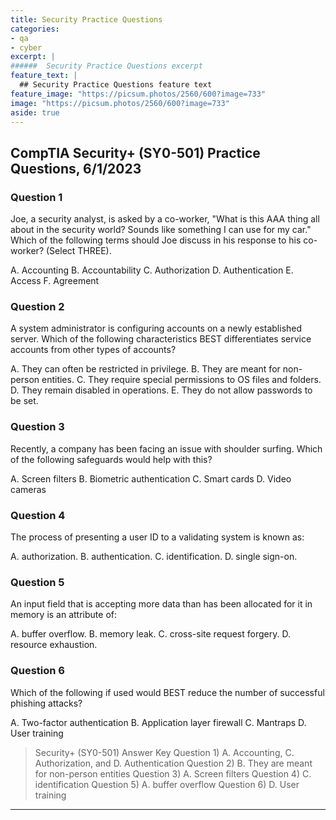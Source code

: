 ```yaml
---
title: Security Practice Questions
categories:
- qa
- cyber
excerpt: |
######  Security Practice Questions excerpt
feature_text: |  
  ## Security Practice Questions feature text
feature_image: "https://picsum.photos/2560/600?image=733"
image: "https://picsum.photos/2560/600?image=733"
aside: true
---
```


## CompTIA Security+ (SY0-501) Practice Questions, 6/1/2023

### Question 1

Joe, a security analyst, is asked by a co-worker, "What is this AAA thing all about in the security world? Sounds like something I can use for my car." Which of the following terms should Joe discuss in his response to his co-worker? (Select THREE).

A. Accounting
​B. Accountability
​C. Authorization
D. Authentication
E. Access
F. Agreement

### Question 2

A system administrator is configuring accounts on a newly established server. Which of the following characteristics BEST differentiates service accounts from other types of accounts?

A. They can often be restricted in privilege.
​B. They are meant for non-person entities.
​C. They require special permissions to OS files and folders.
D. They remain disabled in operations.
E. They do not allow passwords to be set.

### Question 3

Recently, a company has been facing an issue with shoulder surfing. Which of the following safeguards would help with this?

A. Screen filters
​B. Biometric authentication
​C. Smart cards
D. Video cameras

### Question 4

The process of presenting a user ID to a validating system is known as:

A. authorization.
​B. authentication.
​C. identification.
D. single sign-on.

### Question 5

An input field that is accepting more data than has been allocated for it in memory is an attribute of:

A. buffer overflow.
​B. memory leak.
​C. cross-site request forgery.
D. resource exhaustion.

### Question 6

Which of the following if used would BEST reduce the number of successful phishing attacks?

A. Two-factor authentication
​B. Application layer firewall
​C. Mantraps
D. User training

>Security+ (SY0-501) Answer Key
Question 1) ​A. Accounting, C. Authorization, and D. Authentication
Question 2) B. They are meant for non-person entities
Question 3) A. Screen filters
Question 4) ​C. identification
Question 5) A. buffer overflow
Question 6) D. User training  

---
